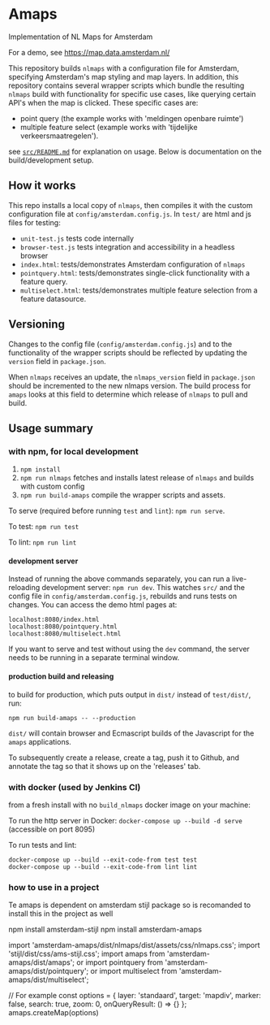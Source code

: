 # Amaps
Implementation of NL Maps for Amsterdam

For a demo, see https://map.data.amsterdam.nl/

This repository builds `nlmaps` with a configuration file for Amsterdam, specifying Amsterdam's map styling and map layers. In addition, this repository contains several wrapper scripts which bundle the resulting `nlmaps` build with functionality for specific use cases, like querying certain API's when the map is clicked. These specific cases are:

* point query (the example works with 'meldingen openbare ruimte')
* multiple feature select (example works with 'tijdelijke verkeersmaatregelen').

see [`src/README.md`](src/README.md) for explanation on usage. Below is documentation on the build/development setup.

## How it works
This repo installs a local copy of `nlmaps`, then compiles it with the custom configuration file at `config/amsterdam.config.js`. In `test/` are html and js files for testing:

- `unit-test.js` tests code internally
- `browser-test.js` tests integration and accessibility in a headless browser
- `index.html`: tests/demonstrates Amsterdam configuration of `nlmaps`
- `pointquery.html`: tests/demonstrates single-click functionality with a feature query.
- `multiselect.html`: tests/demonstrates multiple feature selection from a feature datasource.


Versioning
----------
Changes to the config file (`config/amsterdam.config.js`) and to the functionality of the wrapper scripts should be reflected by updating the `version` field in `package.json`.

When `nlmaps` receives an update, the `nlmaps_version` field in `package.json` should be incremented to the new nlmaps version. The build process for `amaps` looks at this field to determine which release of `nlmaps` to pull and build.


Usage summary
-------------

### with npm, for local development

1. `npm install`
2. `npm run nlmaps` fetches and installs latest release of `nlmaps` and builds with custom config
3. `npm run build-amaps` compile the wrapper scripts and assets.

To serve (required before running `test` and `lint`): `npm run serve`.

To test: `npm run test`

To lint: `npm run lint`


#### development server
Instead of running the above commands separately, you can run a live-reloading development server: `npm run dev`. This watches `src/` and the config file in `config/amsterdam.config.js`, rebuilds and runs tests on changes. You can access the demo html pages at:

    localhost:8080/index.html
    localhost:8080/pointquery.html
    localhost:8080/multiselect.html

If you want to serve and test without using the `dev` command, the server needs to be running in a separate terminal window.

#### production build and releasing

to build for production, which puts output in `dist/` instead of `test/dist/`, run:


`npm run build-amaps -- --production`

`dist/` will contain browser and Ecmascript builds of the Javascript for the `amaps` applications.

To subsequently create a release, create a tag, push it to Github, and annotate the tag so that it shows up on the 'releases' tab.


### with docker (used by Jenkins CI)

from a fresh install with no `build_nlmaps` docker image on your machine:

To run the http server in Docker: `docker-compose up --build -d serve` (accessible on port 8095)

To run tests and lint:

    docker-compose up --build --exit-code-from test test
    docker-compose up --build --exit-code-from lint lint

### how to use in a project

Te amaps is dependent on amsterdam stijl package so is recomanded to install this in the project as well

npm install amsterdam-stijl
npm install amsterdam-amaps

import 'amsterdam-amaps/dist/nlmaps/dist/assets/css/nlmaps.css';
import 'stijl/dist/css/ams-stijl.css';
import amaps from 'amsterdam-amaps/dist/amaps';
or import pointquery from 'amsterdam-amaps/dist/pointquery';
or import multiselect from 'amsterdam-amaps/dist/multiselect';

// For example
const options = {
        layer: 'standaard',
        target: 'mapdiv',
        marker: false,
        search: true,
        zoom: 0,
        onQueryResult: () => {}
      };
amaps.createMap(options)


